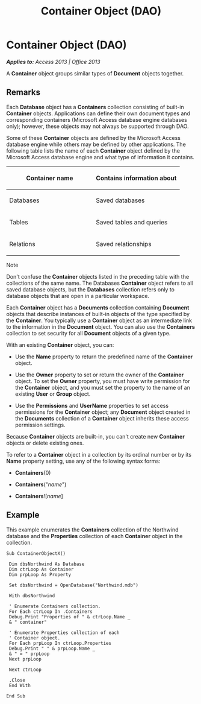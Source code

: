 ﻿---
title: Container Object (DAO)
TOCTitle: Container Object
ms:assetid: 22e487cd-e966-fe68-fff3-c680b460cbeb
ms:mtpsurl: https://msdn.microsoft.com/en-us/library/Ff191764(v=office.15)
ms:contentKeyID: 48543720
ms.date: 09/18/2015
mtps_version: v=office.15
---

# Container Object (DAO)


_**Applies to:** Access 2013 | Office 2013_

A **Container** object groups similar types of **Document** objects together.

## Remarks

Each **Database** object has a **Containers** collection consisting of built-in **Container** objects. Applications can define their own document types and corresponding containers (Microsoft Access database engine databases only); however, these objects may not always be supported through DAO.

Some of these **Container** objects are defined by the Microsoft Access database engine while others may be defined by other applications. The following table lists the name of each **Container** object defined by the Microsoft Access database engine and what type of information it contains.

<table>
<colgroup>
<col style="width: 50%" />
<col style="width: 50%" />
</colgroup>
<thead>
<tr class="header">
<th><p>Container name</p></th>
<th><p>Contains information about</p></th>
</tr>
</thead>
<tbody>
<tr class="odd">
<td><p>Databases</p></td>
<td><p>Saved databases</p></td>
</tr>
<tr class="even">
<td><p>Tables</p></td>
<td><p>Saved tables and queries</p></td>
</tr>
<tr class="odd">
<td><p>Relations</p></td>
<td><p>Saved relationships</p></td>
</tr>
</tbody>
</table>



> [!NOTE]
> <P>Don't confuse the <STRONG>Container</STRONG> objects listed in the preceding table with the collections of the same name. The Databases <STRONG>Container</STRONG> object refers to all saved database objects, but the <STRONG>Databases</STRONG> collection refers only to database objects that are open in a particular workspace.</P>



Each **Container** object has a **Documents** collection containing **Document** objects that describe instances of built-in objects of the type specified by the **Container**. You typically use a **Container** object as an intermediate link to the information in the **Document** object. You can also use the **Containers** collection to set security for all **Document** objects of a given type.

With an existing **Container** object, you can:

  - Use the **Name** property to return the predefined name of the **Container** object.

  - Use the **Owner** property to set or return the owner of the **Container** object. To set the **Owner** property, you must have write permission for the **Container** object, and you must set the property to the name of an existing **User** or **Group** object.

  - Use the **Permissions** and **UserName** properties to set access permissions for the **Container** object; any **Document** object created in the **Documents** collection of a **Container** object inherits these access permission settings.

Because **Container** objects are built-in, you can't create new **Container** objects or delete existing ones.

To refer to a **Container** object in a collection by its ordinal number or by its **Name** property setting, use any of the following syntax forms:

  - **Containers**(0)

  - **Containers**("*name*")

  - **Containers**\!\[*name*\]

## Example

This example enumerates the **Containers** collection of the Northwind database and the **Properties** collection of each **Container** object in the collection.

    Sub ContainerObjectX() 
     
     Dim dbsNorthwind As Database 
     Dim ctrLoop As Container 
     Dim prpLoop As Property 
     
     Set dbsNorthwind = OpenDatabase("Northwind.mdb") 
     
     With dbsNorthwind 
     
     ' Enumerate Containers collection. 
     For Each ctrLoop In .Containers 
     Debug.Print "Properties of " & ctrLoop.Name _ 
     & " container" 
     
     ' Enumerate Properties collection of each 
     ' Container object. 
     For Each prpLoop In ctrLoop.Properties 
     Debug.Print " " & prpLoop.Name _ 
     & " = " prpLoop 
     Next prpLoop 
     
     Next ctrLoop 
     
     .Close 
     End With 
     
    End Sub

